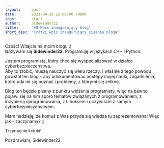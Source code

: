 ```yaml
---
layout:     post
date:       2021-04-28 15:00:00 +0000
tags:       start
author:     Sidewinder22
title:      "#0 Wpis inaugurujący blog"
short_desc: "Krótki wpis inaugurujący pisanie bloga"
---
```


Cześć! Witajcie na moim blogu :)  
Nazywam się **Sidewinder22**. Programuję w językach C++ i Python.

Jestem programistą, który chce się wyspecjalizować w działce cyberbezpieczeństwa.  
Aby to zrobić, muszę nauczyć się wielu rzeczy. 
I właśnie z tego powodu powstał ten blog - aby udokumentować postępy mojej nauki,
zagadnienia, które uda mi się poznać i problemy, z którymi się zetknę.

Blog ten będzie pisany z punktu widzenia programisty, więc na pewno pojawi się na nim sporo tematów związanych z programowaniem,
z inżynierią oprogramowania, z Linuksem i oczywiście z samym cyberbezpieczeństwem.

Mam nadzieję, że komuś z Was przyda się wiedza tu zaprezentowana!
Więc jak - zaczynamy? :)

Trzymajcie kciuki!

Pozdrawiam,
Sidewinder22
